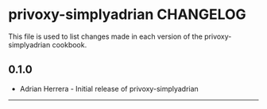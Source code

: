 privoxy-simplyadrian CHANGELOG
=========================

This file is used to list changes made in each version of the privoxy-simplyadrian cookbook.

0.1.0
-----
- Adrian Herrera - Initial release of privoxy-simplyadrian

- - -
